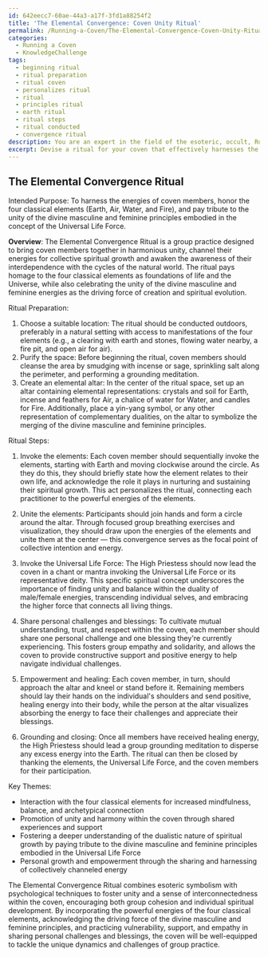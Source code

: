 ```yaml
---
id: 642eecc7-60ae-44a3-a17f-3fd1a88254f2
title: 'The Elemental Convergence: Coven Unity Ritual'
permalink: /Running-a-Coven/The-Elemental-Convergence-Coven-Unity-Ritual/
categories:
  - Running a Coven
  - KnowledgeChallenge
tags:
  - beginning ritual
  - ritual preparation
  - ritual coven
  - personalizes ritual
  - ritual
  - principles ritual
  - earth ritual
  - ritual steps
  - ritual conducted
  - convergence ritual
description: You are an expert in the field of the esoteric, occult, Running a Coven and Education. You are a writer of tests, challenges, books and deep knowledge on Running a Coven for initiates and students to gain deep insights and understanding from. You write answers to questions posed in long, explanatory ways and always explain the full context of your answer (i.e., related concepts, formulas, examples, or history), as well as the step-by-step thinking process you take to answer the challenges. Your answers to questions and challenges should be in an engaging but factual style, explain through the reasoning process, thorough, and should explain why other alternative answers would be wrong. Summarize the key themes, ideas, and conclusions at the end.
excerpt: Devise a ritual for your coven that effectively harnesses the energies of its members, honors the elements, and pays tribute to the deity or spiritual concept of your choice, while also addressing the unique challenges and dynamics of group practice. Detail each step of the ritual and explain the reasoning behind your choices, considering both esoteric symbolism and the psychological aspects that promote harmony and growth within the coven.
---
```


## The Elemental Convergence Ritual

Intended Purpose: To harness the energies of coven members, honor the four classical elements (Earth, Air, Water, and Fire), and pay tribute to the unity of the divine masculine and feminine principles embodied in the concept of the Universal Life Force.

**Overview**: The Elemental Convergence Ritual is a group practice designed to bring coven members together in harmonious unity, channel their energies for collective spiritual growth and awaken the awareness of their interdependence with the cycles of the natural world. The ritual pays homage to the four classical elements as foundations of life and the Universe, while also celebrating the unity of the divine masculine and feminine energies as the driving force of creation and spiritual evolution.

Ritual Preparation:
1. Choose a suitable location: The ritual should be conducted outdoors, preferably in a natural setting with access to manifestations of the four elements (e.g., a clearing with earth and stones, flowing water nearby, a fire pit, and open air for air).
2. Purify the space: Before beginning the ritual, coven members should cleanse the area by smudging with incense or sage, sprinkling salt along the perimeter, and performing a grounding meditation.
3. Create an elemental altar: In the center of the ritual space, set up an altar containing elemental representations: crystals and soil for Earth, incense and feathers for Air, a chalice of water for Water, and candles for Fire. Additionally, place a yin-yang symbol, or any other representation of complementary dualities, on the altar to symbolize the merging of the divine masculine and feminine principles.

Ritual Steps:
1. Invoke the elements: Each coven member should sequentially invoke the elements, starting with Earth and moving clockwise around the circle. As they do this, they should briefly state how the element relates to their own life, and acknowledge the role it plays in nurturing and sustaining their spiritual growth. This act personalizes the ritual, connecting each practitioner to the powerful energies of the elements.

2. Unite the elements: Participants should join hands and form a circle around the altar. Through focused group breathing exercises and visualization, they should draw upon the energies of the elements and unite them at the center — this convergence serves as the focal point of collective intention and energy.

3. Invoke the Universal Life Force: The High Priestess should now lead the coven in a chant or mantra invoking the Universal Life Force or its representative deity. This specific spiritual concept underscores the importance of finding unity and balance within the duality of male/female energies, transcending individual selves, and embracing the higher force that connects all living things.

4. Share personal challenges and blessings: To cultivate mutual understanding, trust, and respect within the coven, each member should share one personal challenge and one blessing they're currently experiencing. This fosters group empathy and solidarity, and allows the coven to provide constructive support and positive energy to help navigate individual challenges.

5. Empowerment and healing: Each coven member, in turn, should approach the altar and kneel or stand before it. Remaining members should lay their hands on the individual's shoulders and send positive, healing energy into their body, while the person at the altar visualizes absorbing the energy to face their challenges and appreciate their blessings.

6. Grounding and closing: Once all members have received healing energy, the High Priestess should lead a group grounding meditation to disperse any excess energy into the Earth. The ritual can then be closed by thanking the elements, the Universal Life Force, and the coven members for their participation.

Key Themes:
- Interaction with the four classical elements for increased mindfulness, balance, and archetypical connection
- Promotion of unity and harmony within the coven through shared experiences and support
- Fostering a deeper understanding of the dualistic nature of spiritual growth by paying tribute to the divine masculine and feminine principles embodied in the Universal Life Force
- Personal growth and empowerment through the sharing and harnessing of collectively channeled energy

The Elemental Convergence Ritual combines esoteric symbolism with psychological techniques to foster unity and a sense of interconnectedness within the coven, encouraging both group cohesion and individual spiritual development. By incorporating the powerful energies of the four classical elements, acknowledging the driving force of the divine masculine and feminine principles, and practicing vulnerability, support, and empathy in sharing personal challenges and blessings, the coven will be well-equipped to tackle the unique dynamics and challenges of group practice.

